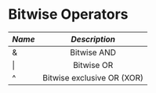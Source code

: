 # Bitwise Operators

|  ***Name***    |  ***Description***    |
|:----|:----:|
|   &     |   Bitwise AND     |
|   \|   |   Bitwise OR   |
|   ^    |   Bitwise exclusive OR (XOR)  |

